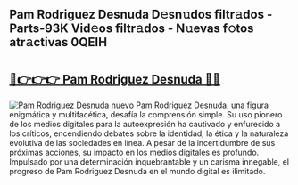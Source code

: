 ## Pam Rodriguez Desnuda D𝚎sn𝚞dos filtr𝚊dos - Parts-93K Vid𝚎os filtr𝚊dos - N𝚞evas f𝚘tos atr𝚊ctivas 0QEIH

# <h2><a href="http://mb9ux41.tromn.icu/?c=Pam+Rodriguez+Desnuda">🔗👉👉👉 Pam Rodriguez Desnuda 🔗🔗</a></h2>

[![Pam Rodriguez Desnuda nuevo](https://i.imgur.com/pEAQMta.gif)](http://mb9ux41.tromn.icu/?c=Pam+Rodriguez+Desnuda)
Pam Rodriguez Desnuda, una figura enigmática y multifacética, desafía la comprensión simple. Su uso pionero de los medios digitales para la autoexpresión ha cautivado y enfurecido a los críticos, encendiendo debates sobre la identidad, la ética y la naturaleza evolutiva de las sociedades en línea. A pesar de la incertidumbre de sus próximas acciones, su impacto en los medios digitales es profundo. Impulsado por una determinación inquebrantable y un carisma innegable, el progreso de Pam Rodriguez Desnuda en el mundo digital es ilimitado.

